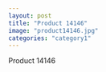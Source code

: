 ```yaml
---
layout: post
title: "Product 14146"
image: "product14146.jpg"
categories: "category1"
---
```

Product 14146
